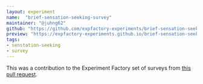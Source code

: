 ```yaml
---
layout: experiment
name:  "brief-sensation-seeking-survey"
maintainer: "@juhng62"
github: "https://github.com/expfactory-experiments/brief-sensation-seeking-survey"
preview: "https://expfactory-experiments.github.io/brief-sensation-seeking-survey"
tags:
- senstation-seeking
- survey
---
```


This was a contribution to the Experiment Factory set of surveys from [this pull request](https://github.com/expfactory/expfactory-surveys/pull/68/files).
